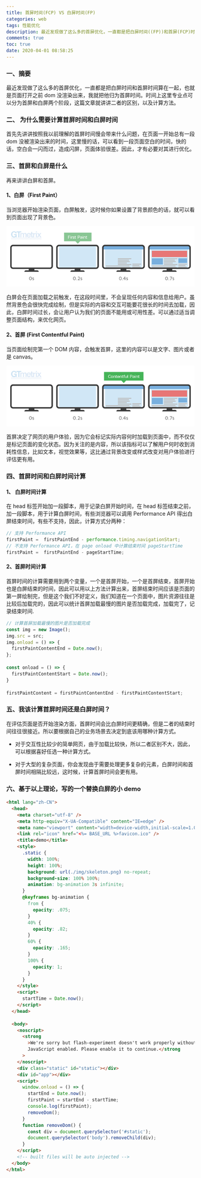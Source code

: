 ```yaml
---
title: 首屏时间(FCP) VS 白屏时间(FP)
categories: web
tags: 性能优化
description: 最近发现做了这么多的首屏优化，一直都是把白屏时间((FP))和首屏(FCP)时间算在一起，也就是页面打开之前 dom 没渲染出来，我就把他归为首屏时间。时间上这里专业点可以分为首屏和白屏两个阶段，这篇文章就讲讲二者的区别，以及计算方法。
comments: true
toc: true
date: 2020-04-01 08:58:25
---
```

### 一、摘要

最近发现做了这么多的首屏优化，一直都是把白屏时间和首屏时间算在一起，也就是页面打开之前 dom 没渲染出来，我就把他归为首屏时间。时间上这里专业点可以分为首屏和白屏两个阶段，这篇文章就讲讲二者的区别，以及计算方法。

### 二、 为什么需要计算首屏时间和白屏时间

首先先讲讲按照我以前理解的首屏时间慢会带来什么问题，在页面一开始总有一段 dom 没被渲染出来的时间，这里慢的话，可以看到一段页面空白的时间，快的话，空白会一闪而过，造成闪屏，页面体验很差。因此，才有必要对其进行优化。

### 三、首屏和白屏是什么

再来讲讲白屏和首屏。

#### 1、白屏（First Paint）

当浏览器开始渲染页面，白屏触发，这时候你如果设置了背景颜色的话，就可以看到页面出现了背景色。

![白屏示例图](/images/first-paint-example.png)

白屏会在页面加载之前触发，在这段时间里，不会呈现任何内容和信息给用户。虽然背景色会很快完成绘制，但是实际的内容和交互可能要花很长的时间去加载，因此，白屏时间过长，会让用户认为我们的页面不能用或可用性差。可以通过适当调整页面结构，来优化网页。

#### 2、首屏 (First Contentful Paint)

当页面绘制完第一个 DOM 内容，会触发首屏，这里的内容可以是文字、图片或者是 canvas。

![首屏示例图](/images/first-contentful-paint-example.png)

首屏决定了网页的用户体验，因为它会标记实际内容何时加载到页面中，而不仅仅是标记页面的变化状态。因为关注的是内容，所以该指标可以了解用户何时收到消耗性信息，比如文本，视觉效果等，这比通过背景改变或样式改变对用户体验进行评估更有用。

### 四、首屏时间和白屏时间计算

#### 1、 白屏时间计算

在 head 标签开始加一段脚本，用于记录白屏开始时间，在 head 标签结束之前，加一段脚本，用于计算白屏时间，有些浏览器可以调用 Performance API 得出白屏结束时间，有些不支持，因此，计算方式分两种：

```js
// 支持 Performance API
firstPaint =  firstPaintEnd - performance.timing.navigationStart;
// 不支持 Performance API，在 page onload 中计算结束时间 pageStartTime
firstPaint =  firstPaintEnd - pageStartTime;
```

#### 2、首屏时间计算

首屏时间的计算需要用到两个变量，一个是首屏开始，一个是首屏结束，首屏开始也是白屏结束的时间，因此可以用以上方法计算出来，首屏结束时间应该是页面的第一屏绘制完，但是这个我们不好定义，我们知道在一个页面中，图片资源往往是比较后加载完的，因此可以统计首屏加载最慢的图片是否加载完成，加载完了，记录结束时间.

```js
// 计算首屏加载最慢的图片是否加载完成
const img = new Image();
img.src = src;
img.onload = () => {
  firstPaintContentEnd = Date.now();
};

const onload = () => {
  firstPaintContentStart = Date.now();
}

firstPaintContent = firstPaintContentEnd - firstPaintContentStart;
```

### 五、我该计算首屏时间还是白屏时间？

在评估页面是否开始渲染方面，首屏时间会比白屏时间更精确，但是二者的结束时间往往很接近。所以要根据自己的业务场景去决定到底该用哪种计算方式。

- 对于交互性比较少的简单网页，由于加载比较快，所以二者区别不大，因此，可以根据喜好任选一种计算方式。

- 对于大型的复杂页面，你会发现由于需要处理更多复杂的元素，白屏时间和首屏时间相隔比较远，这时候，计算首屏时间会更有用。

### 六、基于以上理论，写的一个替换白屏的小 demo

```html
<html lang="zh-CN">
  <head>
    <meta charset="utf-8" />
    <meta http-equiv="X-UA-Compatible" content="IE=edge" />
    <meta name="viewport" content="width=device-width,initial-scale=1.0" />
    <link rel="icon" href="<%= BASE_URL %>favicon.ico" />
    <title>demo</title>
    <style>
      .static {
        width: 100%;
        height: 100%;
        background: url(./img/skeleton.png) no-repeat;
        background-size: 100% 100%;
        animation: bg-animation 3s infinite;
      }
      @keyframes bg-animation {
        from {
          opacity: .075;
        }
        40% {
          opacity: .82;
        }
        60% {
          opacity: .165;
        }
        100% {
          opacity: 1;
        }
      }
    </style>
    <script>
      startTime = Date.now();
    </script>
  </head>

  <body>
    <noscript>
      <strong
        >We're sorry but flash-experiment doesn't work properly without
        JavaScript enabled. Please enable it to continue.</strong
      >
    </noscript>
    <div class="static" id="static"></div>
    <div id="app"></div>
    <script>
      window.onload = () => {
        startEnd = Date.now();
        firstPaint = startEnd - startTime;
        console.log(firstPaint);
        removeDom();
      }
      function removeDom() {
        const div = document.querySelector('#static');
        document.querySelector('body').removeChild(div);
      }
    </script>
    <!-- built files will be auto injected -->
  </body>
</html>
```
